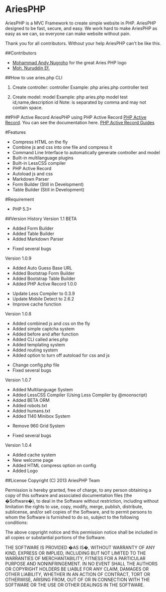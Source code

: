 AriesPHP
========

AriesPHP is a MVC Framework to create simple website in PHP.
AriesPHP designed to be fast, secure, and easy. We work hard to make
AriesPHP as easy as we can, so everyone can make website without pain.

Thank you for all contributors. Without your help AriesPHP can't be like this.

##Contributors
- [Mohammad Andy Nugroho](https://twitter.com/androvnugros) for the great Aries PHP logo
- [Moh. Nuruddin Ef.](https://twitter.com/uudshan)

##How to use aries.php CLI
1. Create controller:
controller <name>
Example: php aries.php controller test

2. Create model:
model <table-name> <field-list> <primary-key>
Example: php aries.php model test id,name,description id
Note: <field-list> is separated by comma and may not contain space.

##PHP Active Record
AriesPHP using PHP Active Record [PHP Active Record](http://www.phpactiverecord.org/).
You can see the documentation here. [PHP Active Record Guides](http://www.phpactiverecord.org/projects/main/wiki)

#Features
- Compress HTML on the fly
- Combine js and css into one file and compress it
- Command Line Interface to automatically generate controller and model
- Built-in multilanguage plugins
- Built-in LessCSS compiler
- PHP Active Record
- Autoload js and css
- Markdown Parser
- Form Builder (Still in Development)
- Table Builder (Still in Development)

#Requirement
- PHP 5.3+

##Version History
Version 1.1 BETA
+ Added Form Builder
+ Added Table Builder
+ Added Markdown Parser
* Fixed several bugs

Version 1.0.9
+ Added Auto Guess Base URL
+ Added Bootstrap Form Builder
+ Added Bootstrap Table Builder
+ Added PHP Active Record 1.0.0
* Update Less Compiler to 0.3.9
* Update Mobile Detect to 2.6.2
* Improve cache function

Version 1.0.8
+ Added combined js and css on the fly
+ Added simple captcha system
+ Added before and after function
+ Added CLI called aries.php
+ Added templating system
+ Added routing system
+ Added option to turn off autoload for css and js
* Change config.php file
* Fixed several bugs

Version 1.0.7
+ Added Multilanguage System
+ Added LessCSS Compiler (Using Less Compiler by @moonscript)
+ Added BETA ORM
+ Added robots.txt
+ Added humans.txt
+ Added 1140 Minibox System
- Remove 960 Grid System
* Fixed several bugs

Version 1.0.4
+ Added cache system
+ New welcome page
+ Added HTML compress option on config
+ Added Logo

##License
Copyright (C) 2013 AriesPHP Team

Permission is hereby granted, free of charge, to any person obtaining a copy of this software and associated documentation files (the �Software�), to deal in the Software without restriction, including without limitation the rights to use, copy, modify, merge, publish, distribute, sublicense, and/or sell copies of the Software, and to permit persons to whom the Software is furnished to do so, subject to the following conditions:

The above copyright notice and this permission notice shall be included in all copies or substantial portions of the Software.

THE SOFTWARE IS PROVIDED �AS IS�, WITHOUT WARRANTY OF ANY KIND, EXPRESS OR IMPLIED, INCLUDING BUT NOT LIMITED TO THE WARRANTIES OF MERCHANTABILITY, FITNESS FOR A PARTICULAR PURPOSE AND NONINFRINGEMENT. IN NO EVENT SHALL THE AUTHORS OR COPYRIGHT HOLDERS BE LIABLE FOR ANY CLAIM, DAMAGES OR OTHER LIABILITY, WHETHER IN AN ACTION OF CONTRACT, TORT OR OTHERWISE, ARISING FROM, OUT OF OR IN CONNECTION WITH THE SOFTWARE OR THE USE OR OTHER DEALINGS IN THE SOFTWARE.